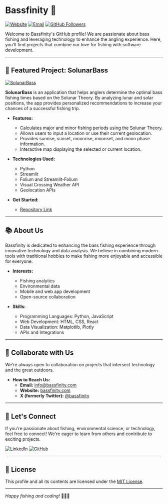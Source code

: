 # Bassfinity 🎣

[![Website](https://img.shields.io/badge/Website-bassfinity.com-blue)](https://bassfinity.com)
[![Email](https://img.shields.io/badge/Email-info@bassfinity.com-red)](mailto:info@bassfinity.com)
[![GitHub Followers](https://img.shields.io/github/followers/bassfinity?label=Follow&style=social)](https://github.com/bassfinity)

Welcome to Bassfinity's GitHub profile! We are passionate about bass fishing and leveraging technology to enhance the angling experience. Here, you'll find projects that combine our love for fishing with software development.

---

## 🎣 Featured Project: SolunarBass

[![SolunarBass](https://img.shields.io/badge/SolunarBass-App-brightgreen)](https://github.com/bassfinity/solunarbass)

**SolunarBass** is an application that helps anglers determine the optimal bass fishing times based on the Solunar Theory. By analyzing lunar and solar positions, the app provides personalized recommendations to increase your chances of a successful fishing trip.

- **Features:**
  - Calculates major and minor fishing periods using the Solunar Theory.
  - Allows users to input a location or use their current geolocation.
  - Provides sunrise, sunset, moonrise, moonset, and moon phase information.
  - Interactive map displaying the selected or current location.

- **Technologies Used:**
  - Python
  - Streamlit
  - Folium and Streamlit-Folium
  - Visual Crossing Weather API
  - Geolocation APIs

- **Get Started:**
  - [Repository Link](https://github.com/bassfinity/solunarbass)

---

## 📚 About Us

Bassfinity is dedicated to enhancing the bass fishing experience through innovative technology and data analysis. We believe in combining modern tools with traditional hobbies to make fishing more enjoyable and accessible for everyone.

- **Interests:**
  - Fishing analytics
  - Environmental data
  - Mobile and web app development
  - Open-source collaboration

- **Skills:**
  - Programming Languages: Python, JavaScript
  - Web Development: HTML, CSS, React
  - Data Visualization: Matplotlib, Plotly
  - APIs and Integrations

---

## 🤝 Collaborate with Us

We're always open to collaboration on projects that intersect technology and the great outdoors.

- **How to Reach Us:**
  - **Email:** [info@bassfinity.com](mailto:info@bassfinity.com)
  - **Website:** [bassfinity.com](http://bassfinity.com)
  - **X (formerly Twitter):** [@bassfinity](https://x.com/bassfinity)

---

## 🌱 Let's Connect

If you're passionate about fishing, environmental science, or technology, feel free to connect! We're eager to learn from others and contribute to exciting projects.

[![LinkedIn](https://img.shields.io/badge/LinkedIn-Connect-blue)](https://www.linkedin.com/company/bassfinity/)
[![GitHub](https://img.shields.io/badge/GitHub-Profile-black)](https://github.com/bassfinity)

---

## 📝 License

This profile and all its contents are licensed under the [MIT License](https://opensource.org/licenses/MIT).

---

*Happy fishing and coding!* 🎣👨‍💻
